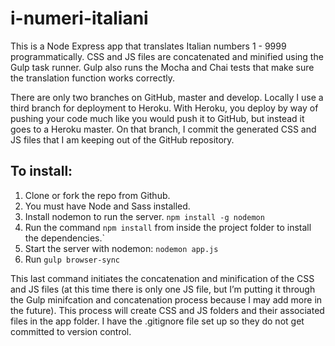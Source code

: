 # i-numeri-italiani
This is a Node Express app that translates Italian numbers 1 - 9999 programmatically. CSS and JS files are concatenated and minified using the Gulp task runner. Gulp also runs the Mocha and Chai tests that make sure the translation function works correctly.

There are only two branches on GitHub, master and develop. Locally I use a third branch for deployment to Heroku. With Heroku, you deploy by way of pushing your code much like you would push it to GitHub, but instead it goes to a Heroku master. On that branch, I commit the generated CSS and JS files that I am keeping out of the GitHub repository.

## To install:
1. Clone or fork the repo from Github.
2. You must have Node and Sass installed.
3. Install nodemon to run the server. ```npm install -g nodemon```
4. Run the command ```npm install``` from inside the project folder to install
the dependencies.`
7. Start the server with nodemon: ```nodemon app.js```
8. Run ```gulp browser-sync```

This last command initiates the concatenation and minification of the CSS and JS files (at this time there is only one JS file, but I’m putting it through the Gulp minifcation and concatenation process because I may add more in the future). This process will create CSS and JS folders and their associated files in the app folder. I have the .gitignore file set up so they do not get committed to version control.
